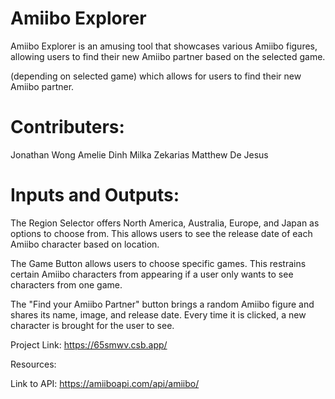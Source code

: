 # Amiibo Explorer
Amiibo Explorer is an amusing tool that showcases various Amiibo figures, allowing users to find their new Amiibo partner based on the selected game.

(depending on selected game) which allows for users to find their new Amiibo partner.

# Contributers:
Jonathan Wong
Amelie Dinh
Milka Zekarias
Matthew De Jesus
# Inputs and Outputs:
The Region Selector offers North America, Australia, Europe, and Japan as options to choose from. This allows users to see the release date of each Amiibo character based on location.

The Game Button allows users to choose specific games. This restrains certain Amiibo characters from appearing if a user only wants to see characters from one game.

The "Find your Amiibo Partner" button brings a random Amiibo figure and shares its name, image, and release date. Every time it is clicked, a new character is brought for the user to see.

Project Link: https://65smwv.csb.app/

Resources:

Link to API: https://amiiboapi.com/api/amiibo/
